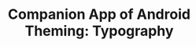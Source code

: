 ---
title: "Companion App of Android Theming: Typography"
subtitle: 
image: "../../blog/2020/typography/imgs/app_widgets.jpg"
link: https://github.com/HugoMatilla/Android-Design-System-and-Theming-Typography
buttonTitle: VISIT PROJECT
priority: 9
badges: [android]
categories: [open]
---